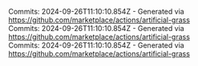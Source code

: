 Commits: 2024-09-26T11:10:10.854Z - Generated via https://github.com/marketplace/actions/artificial-grass
<br>
Commits: 2024-09-26T11:10:10.854Z - Generated via https://github.com/marketplace/actions/artificial-grass
<br>
Commits: 2024-09-26T11:10:10.854Z - Generated via https://github.com/marketplace/actions/artificial-grass
<br>
